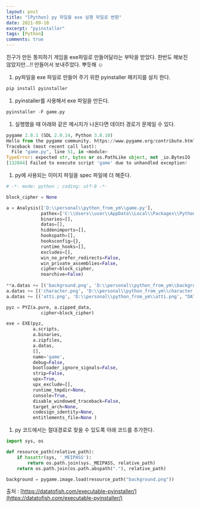 ```yaml
---
layout: post
title: "[Python] py 파일을 exe 실행 파일로 변환"
date: 2021-09-10
excerpt: "pyinstaller"
tags: [Python]
comments: true
---
```


친구가 만든 똥피하기 게임을 exe파일로 만들어달라는 부탁을 받았다. 
한번도 해보진 않았지만...!! 만들어서 보내주었다. 뿌듯해 ☺

1. py파일을 exe 파일로 만들어 주기 위한 pyinstaller 패키지를 설치 한다. 

```python
pip install pyinstaller
```

1. pyinstaller를 사용해서 exe 파일을 만든다.

```python
pyinstaller -F game.py
```

1. 실행했을 때 아래와 같은 메시지가 나온다면 데이터 경로가 문제일 수 있다. 

```python
pygame 2.0.1 (SDL 2.0.14, Python 3.8.10)
Hello from the pygame community. https://www.pygame.org/contribute.html
Traceback (most recent call last):
  File "game.py", line 51, in <module>
TypeError: expected str, bytes or os.PathLike object, not _io.BytesIO
[132844] Failed to execute script 'game' due to unhandled exception!
```

1. py에 사용되는 이미지 파일을 spec 파일에 더 해준다. 

```python
# -*- mode: python ; coding: utf-8 -*-

block_cipher = None

a = Analysis(['D:\\personal\\python_from_ym\\game.py'],
             pathex=['C:\\Users\\user\\AppData\\Local\\Packages\\PythonSoftwareFoundation.Python.3.8_qbz5n2kfra8p0\\LocalCache\\local-packages\\Python38\\Scripts'],
             binaries=[],
             datas=[],
             hiddenimports=[],
             hookspath=[],
             hooksconfig={},
             runtime_hooks=[],
             excludes=[],
             win_no_prefer_redirects=False,
             win_private_assemblies=False,
             cipher=block_cipher,
             noarchive=False)
             
**a.datas += [('background.png', 'D:\\personal\\python_from_ym\\background.png', "DATA")]
a.datas += [('character.png', 'D:\\personal\\python_from_ym\\character.png', "DATA")]
a.datas += [('atti.png', 'D:\\personal\\python_from_ym\\atti.png', "DATA")]**

pyz = PYZ(a.pure, a.zipped_data,
             cipher=block_cipher)

exe = EXE(pyz,
          a.scripts,
          a.binaries,
          a.zipfiles,
          a.datas,  
          [],
          name='game',
          debug=False,
          bootloader_ignore_signals=False,
          strip=False,
          upx=True,
          upx_exclude=[],
          runtime_tmpdir=None,
          console=True,
          disable_windowed_traceback=False,
          target_arch=None,
          codesign_identity=None,
          entitlements_file=None )
```

1. py 코드에서는 절대경로로 찾을 수 있도록 아래 코드를 추가한다.

```python
import sys, os 

def resource_path(relative_path):
    if hasattr(sys, '_MEIPASS'):
        return os.path.join(sys._MEIPASS, relative_path)
    return os.path.join(os.path.abspath("."), relative_path)

background = pygame.image.load(resource_path("background.png"))
```

출처 : [https://datatofish.com/executable-pyinstaller/](https://datatofish.com/executable-pyinstaller/)